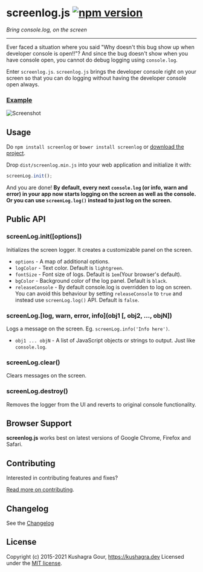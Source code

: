 # screenlog.js [![npm version](https://badge.fury.io/js/screenlog.svg)](http://badge.fury.io/js/screenlog)

_Bring console.log, on the screen_

---

Ever faced a situation where you said "Why doesn't this bug show up when developer console is open!!"? And since the bug doesn't show when you have console open, you cannot do debug logging using `console.log`.

Enter `screenlog.js`. `screenlog.js` brings the developer console right on your screen so that you can do logging without having the developer console open always.

### [Example](https://github.com/chinchang/screenlog.js/blob/master/example.html)

![Screenshot](/screenshot.gif)

## Usage

Do `npm install screenlog` or `bower install screenlog` or [download the project](https://github.com/chinchang/screenlog.js/archive/master.zip).

Drop `dist/screenlog.min.js` into your web application and initialize it with:

```js
screenLog.init();
```

And you are done!
**By default, every next `console.log` (or info, warn and error) in your app now starts logging on the screen as well as the console. Or you can use `screenLog.log()` instead to just log on the screen.**

## Public API

### screenLog.init([options])

Initializes the screen logger. It creates a customizable panel on the screen.

- `options` - A map of additional options.
- `logColor` - Text color. Default is `lightgreen`.
- `fontSize` - Font size of logs. Default is `1em`(Your browser's default).
- `bgColor` - Background color of the log panel. Default is `black`.
- `releaseConsole` - By default console.log is overridden to log on screen. You can avoid this behaviour by setting `releaseConsole` to `true` and instead use `screenLog.log()` API. Default is `false`.

### screenLog.[log, warn, error, info](obj1 [, obj2, ..., objN])

Logs a message on the screen. Eg. `screenLog.info('Info here')`.

- `obj1 ... objN` - A list of JavaScript objects or strings to output. Just like `console.log`.

### screenLog.clear()

Clears messages on the screen.

### screenLog.destroy()

Removes the logger from the UI and reverts to original console functionality.

## Browser Support

**screenlog.js** works best on latest versions of Google Chrome, Firefox and Safari.

## Contributing

Interested in contributing features and fixes?

[Read more on contributing](./CONTRIBUTING.md).

## Changelog

See the [Changelog](https://github.com/chinchang/screenlog.js/wiki/Changelog)

## License

Copyright (c) 2015-2021 Kushagra Gour, https://kushagra.dev
Licensed under the [MIT license](http://opensource.org/licenses/MIT).
